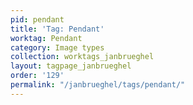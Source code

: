```yaml
---
pid: pendant
title: 'Tag: Pendant'
worktag: Pendant
category: Image types
collection: worktags_janbrueghel
layout: tagpage_janbrueghel
order: '129'
permalink: "/janbrueghel/tags/pendant/"
---
```

